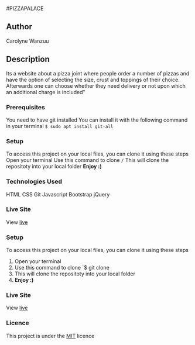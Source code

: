 #PIZZAPALACE

## Author
Carolyne Wanzuu


## Description
Its a website about a pizza joint where people order a number of pizzas and have the option of selecting the size, crust and toppings of their choice. Afterwards one can choose whether they need delivery or not upon which an additional charge is included"


### Prerequisites
You need to have git installed
You can install it with the following command in your terminal
`$ sudo apt install git-all`

### Setup
To access this project on your local files, you can clone it using these steps
Open your terminal
Use this command to clone `/`
This will clone the repositoty into your local folder
__Enjoy :)__

### Technologies Used
HTML
CSS
Git
Javascript
Bootstrap
jQuery

### Live Site
View [live]()
### Setup
To access this project on your local files, you can clone it using these steps
1. Open your terminal
1. Use this command to clone `$ git clone 
1. This will clone the repositoty into your local folder
1. __Enjoy :)__




### Live Site
View [live](/)
### Licence
This project is under the  [MIT](LICENSE) licence